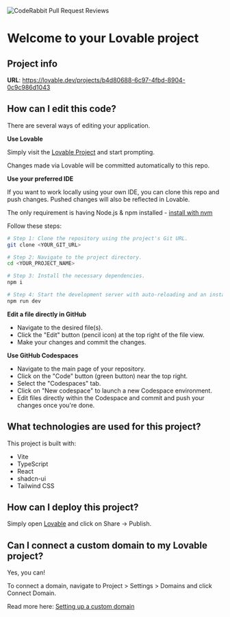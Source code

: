 ![CodeRabbit Pull Request Reviews](https://img.shields.io/coderabbit/prs/github/Phani0506/resume-smart-copilot?utm_source=oss&utm_medium=github&utm_campaign=Phani0506%2Fresume-smart-copilot&labelColor=171717&color=FF570A&link=https%3A%2F%2Fcoderabbit.ai&label=CodeRabbit+Reviews)

# Welcome to your Lovable project

## Project info

**URL**: https://lovable.dev/projects/b4d80688-6c97-4fbd-8904-0c9c986d1043

## How can I edit this code?

There are several ways of editing your application.

**Use Lovable**

Simply visit the [Lovable Project](https://lovable.dev/projects/b4d80688-6c97-4fbd-8904-0c9c986d1043) and start prompting.

Changes made via Lovable will be committed automatically to this repo.

**Use your preferred IDE**

If you want to work locally using your own IDE, you can clone this repo and push changes. Pushed changes will also be reflected in Lovable.

The only requirement is having Node.js & npm installed - [install with nvm](https://github.com/nvm-sh/nvm#installing-and-updating)

Follow these steps:

```sh
# Step 1: Clone the repository using the project's Git URL.
git clone <YOUR_GIT_URL>

# Step 2: Navigate to the project directory.
cd <YOUR_PROJECT_NAME>

# Step 3: Install the necessary dependencies.
npm i

# Step 4: Start the development server with auto-reloading and an instant preview.
npm run dev
```

**Edit a file directly in GitHub**

- Navigate to the desired file(s).
- Click the "Edit" button (pencil icon) at the top right of the file view.
- Make your changes and commit the changes.

**Use GitHub Codespaces**

- Navigate to the main page of your repository.
- Click on the "Code" button (green button) near the top right.
- Select the "Codespaces" tab.
- Click on "New codespace" to launch a new Codespace environment.
- Edit files directly within the Codespace and commit and push your changes once you're done.

## What technologies are used for this project?

This project is built with:

- Vite
- TypeScript
- React
- shadcn-ui
- Tailwind CSS

## How can I deploy this project?

Simply open [Lovable](https://lovable.dev/projects/b4d80688-6c97-4fbd-8904-0c9c986d1043) and click on Share -> Publish.

## Can I connect a custom domain to my Lovable project?

Yes, you can!

To connect a domain, navigate to Project > Settings > Domains and click Connect Domain.

Read more here: [Setting up a custom domain](https://docs.lovable.dev/tips-tricks/custom-domain#step-by-step-guide)
